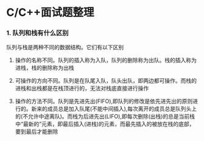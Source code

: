 # C/C++面试题整理

### 1. 队列和栈有什么区别

队列与栈是两种不同的数据结构。它们有以下区别

1. 操作的名称不同。队列的插入称为入队，队列的删除称为出队。栈的插入称为进栈，栈的删除称为出栈

2. 可操作的方向不同。队列是在队尾入队，队头出队，即两边都可操作。而栈的进栈和出栈都是在栈顶进行的，无法对栈底直接进行操作

3. 操作的方法不同。队列是先进先出(FIFO),即队列的修改是依先进先出的原则进行的。新来的成员总是加入队尾(不能中间插入),每次离开的成员总是队列头上的(不允许中途离队)。而栈为后进先出(LIFO),即每次删除(出栈)的总是当前栈中“最新的”元素，即最后插入(进栈)的元素，而最先插入的被放在栈的底部，要到最后才能删除

